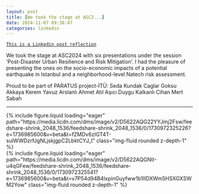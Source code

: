 ```yaml
---
layout: post
title: [We took the stage at ASC2...]
date: 2024-11-07 09:38:47
categories: linkedin
---
```


[`This is a Linkedin post reflection`](https://www.linkedin.com/feed/update/urn:li:activity:7260224155218792448)

We took the stage at ASC2024 with six presentations under the session ‘Post-Disaster Urban Resilience and Risk Mitigation’. I had the pleasure of presenting the ones on the socio-economic impacts of a potential earthquake in Istanbul and a neighborhood-level Natech risk assessment.

Proud to be part of PARATUS project-İTÜ:
Seda Kundak 
Caglar Goksu Akkaya 
Kerem Yavuz Arslanlı 
Ahmet Atıl Aşıcı 
Duygu Kalkanlı 
Cihan Mert Sabah

<hr>
<div class="row mt-3">

<div class="col-sm mt-3 mt-md-0">{% include figure.liquid loading="eager" path="https://media.licdn.com/dms/image/v2/D5622AQG22YYJmj2Fsw/feedshare-shrink_2048_1536/feedshare-shrink_2048_1536/0/1730972325226?e=1736985600&v=beta&t=fZMDv6zIGT4T-sulWWDzrfJgNLjskjgpC2LbktCYJ_I" class="img-fluid rounded z-depth-1" %}</div>
<div class="col-sm mt-3 mt-md-0">{% include figure.liquid loading="eager" path="https://media.licdn.com/dms/image/v2/D5622AQGNtI-u4qGFew/feedshare-shrink_2048_1536/feedshare-shrink_2048_1536/0/1730972325541?e=1736985600&v=beta&t=v7P54d94B4lxpinGuyfww1b1IIDXWm5HSXGXSWM2Yow" class="img-fluid rounded z-depth-1" %}</div>

</div>
